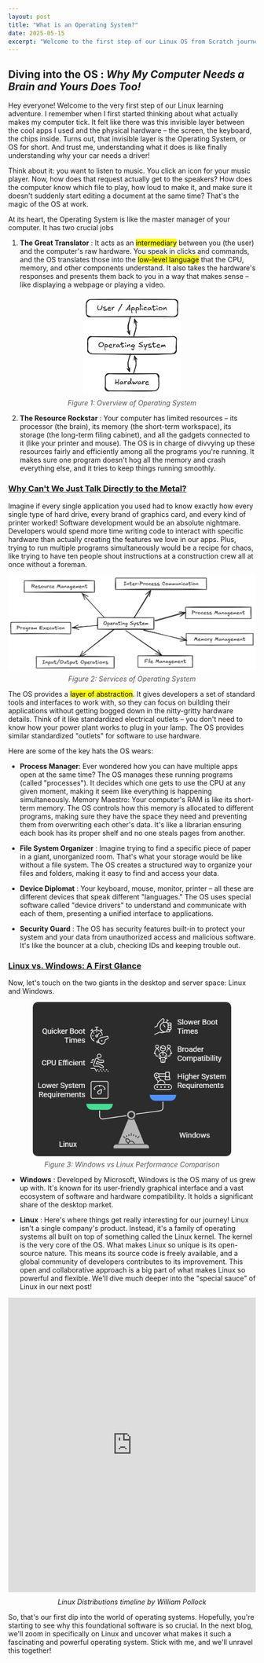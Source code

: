 ```yaml
---
layout: post
title: "What is an Operating System?"
date: 2025-05-15
excerpt: "Welcome to the first step of our Linux OS from Scratch journey. Today we answer what most beginners never dare to ask: What is an Operating System, and why do we even need one?"
---
```


## **Diving into the OS** : *Why My Computer Needs a Brain and Yours Does Too!*


Hey everyone! Welcome to the very first step of our Linux learning adventure. I remember when I first started thinking about what actually makes my computer tick. It felt like there was this invisible layer between the cool apps I used and the physical hardware – the screen, the keyboard, the chips inside. Turns out, that invisible layer is the Operating System, or OS for short. And trust me, understanding what it does is like finally understanding why your car needs a driver!

Think about it: you want to listen to music. You click an icon for your music player. Now, how does that request actually get to the speakers? How does the computer know which file to play, how loud to make it, and make sure it doesn't suddenly start editing a document at the same time? That's the magic of the OS at work.

At its heart, the Operating System is like the master manager of your computer. It has two crucial jobs

1. **The Great Translator** : It acts as an <mark>intermediary</mark> between you (the user) and the computer's raw hardware. You speak in clicks and commands, and the OS translates those into the <mark>low-level language</mark> that the CPU, memory, and other components understand. It also takes the hardware's responses and presents them back to you in a way that makes sense – like displaying a webpage or playing a video.

<div style="display: flex; flex-direction: column; align-items: center;">
  <img src="/assets/blog/2025-05-15-Intro-OS/1.png" alt="os-1" style="width: 40%;" />
  <span style="margin-top: 8px; font-style: italic; color: #555;">Figure 1: Overview of Operating System</span>
</div>

2. **The Resource Rockstar** : Your computer has limited resources – its processor (the brain), its memory (the short-term workspace), its storage (the long-term filing cabinet), and all the gadgets connected to it (like your printer and mouse). The OS is in charge of divvying up these resources fairly and efficiently among all the programs you're running. It makes sure one program doesn't hog all the memory and crash everything else, and it tries to keep things running smoothly.
   
<h3 style="text-decoration: underline;">Why Can't We Just Talk Directly to the Metal?</h3>

Imagine if every single application you used had to know exactly how every single type of hard drive, every brand of graphics card, and every kind of printer worked! Software development would be an absolute nightmare. Developers would spend more time writing code to interact with specific hardware than actually creating the features we love in our apps. Plus, trying to run multiple programs simultaneously would be a recipe for chaos, like trying to have ten people shout instructions at a construction crew all at once without a foreman.

<div style="display: flex; flex-direction: column; align-items: center;">
  <img src="/assets/blog/2025-05-15-Intro-OS/2.png" alt="os-1" style="width: 100%;" />
  <span style="margin-top: 8px; font-style: italic; color: #555;">Figure 2: Services of Operating System</span>
</div>

The OS provides a <mark>layer of abstraction</mark>. It gives developers a set of standard tools and interfaces to work with, so they can focus on building their applications without getting bogged down in the nitty-gritty hardware details. Think of it like standardized electrical outlets – you don't need to know how your power plant works to plug in your lamp. The OS provides similar standardized "outlets" for software to use hardware.

Here are some of the key hats the OS wears:

- **Process Manager**: Ever wondered how you can have multiple apps open at the same time? The OS manages these running programs (called "processes"). It decides which one gets to use the CPU at any given moment, making it seem like everything is happening simultaneously.
Memory Maestro: Your computer's RAM is like its short-term memory. The OS controls how this memory is allocated to different programs, making sure they have the space they need and preventing them from overwriting each other's data. It's like a librarian ensuring each book has its proper shelf and no one steals pages from another.

- **File System Organizer** : Imagine trying to find a specific piece of paper in a giant, unorganized room. That's what your storage would be like without a file system. The OS creates a structured way to organize your files and folders, making it easy to find and access your data.
  
- **Device Diplomat** : Your keyboard, mouse, monitor, printer – all these are different devices that speak different "languages." The OS uses special software called "device drivers" to understand and communicate with each of them, presenting a unified interface to applications.
  
- **Security Guard** : The OS has security features built-in to protect your system and your data from unauthorized access and malicious software. It's like the bouncer at a club, checking IDs and keeping trouble out.


<h3 style="text-decoration: underline;">Linux vs. Windows: A First Glance</h3>


Now, let's touch on the two giants in the desktop and server space: Linux and Windows.

<div style="display: flex; flex-direction: column; align-items: center;">
  <img src="/assets/blog/2025-05-15-Intro-OS/3.png" alt="os-1" style="border-radius : 10px; width: 80%;" />
  <span style="margin-top: 8px; font-style: italic; color: #555;">Figure 3: Windows vs Linux Performance Comparison</span>
</div>

- **Windows** : Developed by Microsoft, Windows is the OS many of us grew up with. It's known for its user-friendly graphical interface and a vast ecosystem of software and hardware compatibility. It holds a significant share of the desktop market.

- **Linux** : Here's where things get really interesting for our journey! Linux isn't a single company's product. Instead, it's a family of operating systems all built on top of something called the Linux kernel. The kernel is the very core of the OS. What makes Linux so unique is its open-source nature. This means its source code is freely available, and a global community of developers contributes to its improvement. This open and collaborative approach is a big part of what makes Linux so powerful and flexible. We'll dive much deeper into the "special sauce" of Linux in our next post!


<figure style="width: 100%; max-width: 800px; margin: auto;">
  <iframe
    src="https://wpollock.com/Unix/us__en_us__ibm100__linux__linux_timeline.pdf"
    width="100%"
    height="600px"
    style="border: none;">
  </iframe>
  <figcaption style="text-align: center; font-style: italic; margin-top: 8px;">
    Linux Distributions timeline by William Pollock
  </figcaption>
</figure>



So, that's our first dip into the world of operating systems. Hopefully, you're starting to see why this foundational software is so crucial. In the next blog, we'll zoom in specifically on Linux and uncover what makes it such a fascinating and powerful operating system. Stick with me, and we'll unravel this together!



